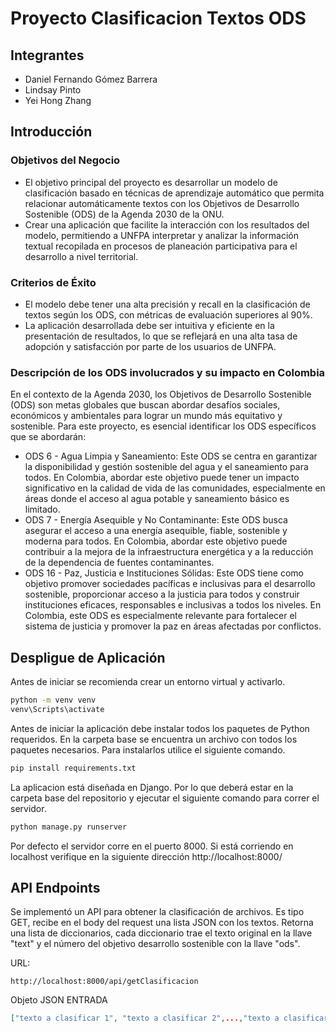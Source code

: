 # Proyecto Clasificacion Textos ODS

## Integrantes
- Daniel Fernando Gómez Barrera
- Lindsay Pinto
- Yei Hong Zhang

## Introducción

### Objetivos del Negocio

- El objetivo principal del proyecto es desarrollar un modelo de clasificación basado en técnicas de aprendizaje automático que permita relacionar automáticamente textos con los Objetivos de Desarrollo Sostenible (ODS) de la Agenda 2030 de la ONU.
- Crear una aplicación que facilite la interacción con los resultados del modelo, permitiendo a UNFPA interpretar y analizar la información textual recopilada en procesos de planeación participativa para el desarrollo a nivel territorial.
### Criterios de Éxito
- El modelo debe tener una alta precisión y recall en la clasificación de textos según los ODS, con métricas de evaluación superiores al 90%.
- La aplicación desarrollada debe ser intuitiva y eficiente en la presentación de resultados, lo que se reflejará en una alta tasa de adopción y satisfacción por parte de los usuarios de UNFPA.
### Descripción de los ODS involucrados y su impacto en Colombia
En el contexto de la Agenda 2030, los Objetivos de Desarrollo Sostenible (ODS) son metas globales que buscan abordar desafíos sociales, económicos y ambientales para lograr un mundo más equitativo y sostenible. Para este proyecto, es esencial identificar los ODS específicos que se abordarán:
- ODS 6 - Agua Limpia y Saneamiento: Este ODS se centra en garantizar la disponibilidad y gestión sostenible del agua y el saneamiento para todos. En Colombia, abordar este objetivo puede tener un impacto significativo en la calidad de vida de las comunidades, especialmente en áreas donde el acceso al agua potable y saneamiento básico es limitado.
- ODS 7 - Energía Asequible y No Contaminante: Este ODS busca asegurar el acceso a una energía asequible, fiable, sostenible y moderna para todos. En Colombia, abordar este objetivo puede contribuir a la mejora de la infraestructura energética y a la reducción de la dependencia de fuentes contaminantes.
- ODS 16 - Paz, Justicia e Instituciones Sólidas: Este ODS tiene como objetivo promover sociedades pacíficas e inclusivas para el desarrollo sostenible, proporcionar acceso a la justicia para todos y construir instituciones eficaces, responsables e inclusivas a todos los niveles. En Colombia, este ODS es especialmente relevante para fortalecer el sistema de justicia y promover la paz en áreas afectadas por conflictos.

## Despligue de Aplicación

Antes de iniciar se recomienda crear un entorno virtual y activarlo.
```bash
python -m venv venv
venv\Scripts\activate
```
Antes de iniciar la aplicación debe instalar todos los paquetes de Python requeridos. En la carpeta base se encuentra un archivo con todos los paquetes necesarios. Para instalarlos utilice el siguiente comando.

```bash
pip install requirements.txt
```
La aplicacion está diseñada en Django. Por lo que deberá estar en la carpeta base del repositorio y ejecutar el siguiente comando para correr el servidor.
```bash
python manage.py runserver
```
Por defecto el servidor corre en el puerto 8000. Si está corriendo en localhost verifique en la siguiente dirección http://localhost:8000/

## API Endpoints

Se implementó un API para obtener la clasificación de archivos. Es tipo GET, recibe en el body del request una lista JSON con los textos. Retorna una lista de diccionarios, cada diccionario trae el texto original en la llave "text" y el número del objetivo desarrollo sostenible con la llave "ods".

URL:

```
http://localhost:8000/api/getClasificacion
```

Objeto JSON ENTRADA

```JSON
["texto a clasificar 1", "texto a clasificar 2",...,"texto a clasificar n"]
```